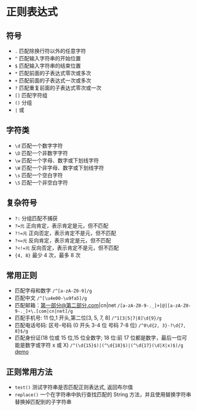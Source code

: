 # 正则表达式

## 符号

- `.` 匹配除换行符以外的任意字符
- `^` 匹配输入字符串的开始位置
- `$` 匹配输入字符串的结束位置
- `*` 匹配前面的子表达式零次或多次
- `+` 匹配前面的子表达式一次或多次
- `?` 匹配重复前面的子表达式零次或一次
- `[]` 匹配字符组
- `()` 分组
- `|` 或

## 字符类

- `\d` 匹配一个数字字符
- `\D` 匹配一个非数字字符
- `\w` 匹配一个字母、数字或下划线字符
- `\W` 匹配一个非字母、数字或下划线字符
- `\s` 匹配一个空白字符
- `\S` 匹配一个非空白字符

## 复杂符号

- `?:` 分组匹配不捕获
- `?=元` 正向肯定，表示肯定是元，但不匹配
- `?!=元` 正向否定，表示肯定不是元，但不匹配
- `?<=元` 反向肯定，表示肯定是元，但不匹配
- `?<!=元` 反向否定，表示肯定不是元，但不匹配
- `{4, 8}` 最少 4 次，最多 8 次

## 常用正则

- 匹配字母和数字
  `/^[a-zA-Z0-9]/g`
- 匹配中文
  `/^[\u4e00-\u9fa5]/g`
- 匹配邮箱：第一部分@第二部分.com|cn|net
  `/[a-zA-Z0-9-._]+[@][a-zA-Z0-9-._]+\.[com|cn|net]/g`
- 匹配手机号: 11 位,1 开头,第二位[3, 5, 7, 8]
  `/^1[3|5|7|8]\d{9}/g`
- 匹配电话号码: 区号-号码 (0 开头 3-4 位 号码 7-8 位)
  `/^0\d{2, 3}-?\d{7, 8}$/g`
- 匹配身份证(18 位或 15 位,15 位全数字; 18 位:前 17 位都是数字，最后一位可能是数字或字符 x 或 X)
  `/^(\d{15}$)|(^\d{18}$)|(^\d{17}(\d|X|x)$)/g`
  [demo](./example/index.html)

## 正则常用方法

- `test()` 测试字符串是否匹配正则表达式, 返回布尔值
- `replace()` 一个在字符串中执行查找匹配的 String 方法，并且使用替换字符串替换掉匹配到的子字符串
